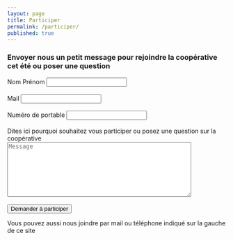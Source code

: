 ```yaml
---
layout: page
title: Participer
permalink: /participer/
published: true
---
```




### Envoyer nous un petit message pour rejoindre la coopérative cet été ou poser une question


<form action="https://getsimpleform.com/messages?form_api_token=c36ed292cddcf77d76978008cbd31a97" method="post">
  <!-- the redirect_to is optional, the form will redirect to the referrer on submission -->
  <input type='hidden' name='redirect_to' value='http://monjob.github.io/' />
  <!-- all your input fields here.... -->
  <label class="control-label">Nom Prénom</label>
  <input type='text' name='Nom et prénom' /><br><br>
    <label class="control-label">Mail</label>
  <input type='text' name='mail'/><br><br>
  <label class="control-label">Numéro de portable</label>
  <input type='text' name='numero' /><br><br>
  <label class="control-label">Dites ici pourquoi souhaitez vous participer ou posez une question sur la coopérative</label>
  <textarea id='message' name='message' placeholder='Message' rows='8' cols='50'></textarea><br><br>
   <input type='submit' class="btn" value='Demander à participer' />
</form>

Vous pouvez aussi nous joindre par mail ou téléphone indiqué sur la gauche de ce site
